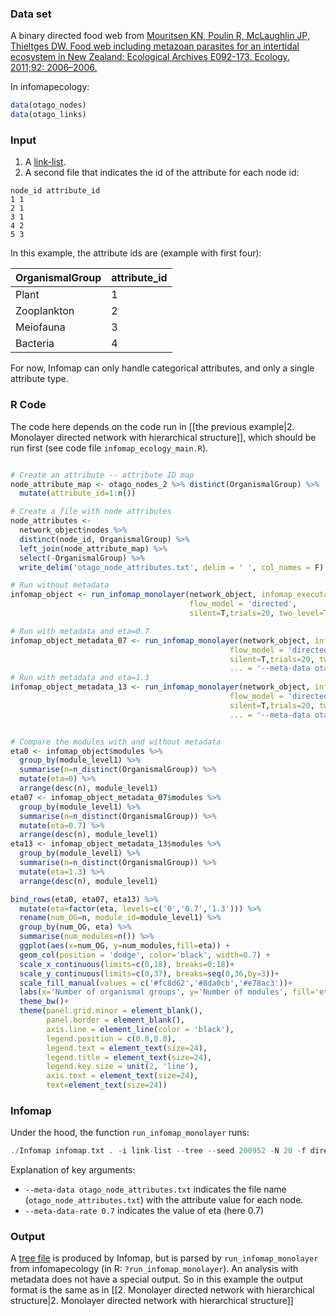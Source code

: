 ### Data set
A binary directed food web from [Mouritsen KN, Poulin R, McLaughlin JP, Thieltges DW. Food web including metazoan parasites for an intertidal ecosystem in New Zealand: Ecological Archives E092-173. Ecology. 2011;92: 2006–2006.](https://esajournals-onlinelibrary-wiley-com.ezproxy.bgu.ac.il/doi/abs/10.1890/11-0371.1)

In infomapecology:
```R
data(otago_nodes)
data(otago_links)
```

### Input
1. A [link-list](https://www.mapequation.org/code.html#Link-list-format).
2. A second file that indicates the id of the attribute for each node id:

```
node_id attribute_id
1 1
2 1
3 1
4 2
5 3
```

In this example, the attribute ids are (example with first four):

|OrganismalGroup | attribute_id|
|---|---|
|Plant   |                   1|
|Zooplankton|                2|
|Meiofauna   |               3|
|Bacteria     |              4|

For now, Infomap can only handle categorical attributes, and only a single attribute type.

### R Code
The code here depends on the code run in [[the previous example|2. Monolayer directed network with hierarchical structure]], which should be run first (see code file `infomap_ecology_main.R`).
```R

# Create an attribute -- attribute ID map
node_attribute_map <- otago_nodes_2 %>% distinct(OrganismalGroup) %>%
  mutate(attribute_id=1:n())

# Create a file with node attributes
node_attributes <-
  network_object$nodes %>%
  distinct(node_id, OrganismalGroup) %>%
  left_join(node_attribute_map) %>%
  select(-OrganismalGroup) %>%
  write_delim('otago_node_attributes.txt', delim = ' ', col_names = F)

# Run without metadata
infomap_object <- run_infomap_monolayer(network_object, infomap_executable='Infomap',
                                        flow_model = 'directed',
                                        silent=T,trials=20, two_level=T, seed=200952)

# Run with metadata and eta=0.7
infomap_object_metadata_07 <- run_infomap_monolayer(network_object, infomap_executable='Infomap',
                                                 flow_model = 'directed',
                                                 silent=T,trials=20, two_level=T, seed=200952,
                                                 ... = '--meta-data otago_node_attributes.txt --meta-data-rate 0.7')
# Run with metadata and eta=1.3
infomap_object_metadata_13 <- run_infomap_monolayer(network_object, infomap_executable='Infomap',
                                                 flow_model = 'directed',
                                                 silent=T,trials=20, two_level=T, seed=200952,
                                                 ... = '--meta-data otago_node_attributes.txt --meta-data-rate 1.3')


# Compare the modules with and without metadata
eta0 <- infomap_object$modules %>%
  group_by(module_level1) %>%
  summarise(n=n_distinct(OrganismalGroup)) %>%
  mutate(eta=0) %>%
  arrange(desc(n), module_level1)
eta07 <- infomap_object_metadata_07$modules %>%
  group_by(module_level1) %>%
  summarise(n=n_distinct(OrganismalGroup)) %>%
  mutate(eta=0.7) %>%
  arrange(desc(n), module_level1)
eta13 <- infomap_object_metadata_13$modules %>%
  group_by(module_level1) %>%
  summarise(n=n_distinct(OrganismalGroup)) %>%
  mutate(eta=1.3) %>%
  arrange(desc(n), module_level1)

bind_rows(eta0, eta07, eta13) %>% 
  mutate(eta=factor(eta, levels=c('0','0.7','1.3'))) %>% 
  rename(num_OG=n, module_id=module_level1) %>% 
  group_by(num_OG, eta) %>%
  summarise(num_modules=n()) %>%
  ggplot(aes(x=num_OG, y=num_modules,fill=eta)) +
  geom_col(position = 'dodge', color='black', width=0.7) +
  scale_x_continuous(limits=c(0,18), breaks=0:18)+
  scale_y_continuous(limits=c(0,37), breaks=seq(0,36,by=3))+
  scale_fill_manual(values = c('#fc8d62','#8da0cb','#e78ac3'))+
  labs(x='Number of organismal groups', y='Number of modules', fill='eta')+
  theme_bw()+
  theme(panel.grid.minor = element_blank(),
        panel.border = element_blank(),
        axis.line = element_line(color = 'black'),
        legend.position = c(0.8,0.8),
        legend.text = element_text(size=24),
        legend.title = element_text(size=24),
        legend.key.size = unit(2, 'line'),
        axis.text = element_text(size=24),
        text=element_text(size=24))
```

### Infomap
Under the hood, the function `run_infomap_monolayer` runs:
```C++
./Infomap infomap.txt . -i link-list --tree --seed 200952 -N 20 -f directed --silent --two-level --meta-data otago_node_attributes.txt --meta-data-rate 0.7
```

Explanation of key arguments:
* `--meta-data otago_node_attributes.txt` indicates the file name (`otago_node_attributes.txt`) with the attribute value for each node.
* `--meta-data-rate 0.7` indicates the value of eta (here 0.7)

### Output
A [tree file](https://www.mapequation.org/infomap/#OutputTree) is produced by Infomap, but is parsed by `run_infomap_monolayer` from infomapecology (in R: `?run_infomap_monolayer`). An analysis with metadata does not have a special output. So in this example the output format is the same as in [[2. Monolayer directed network with hierarchical structure|2. Monolayer directed network with hierarchical structure]]